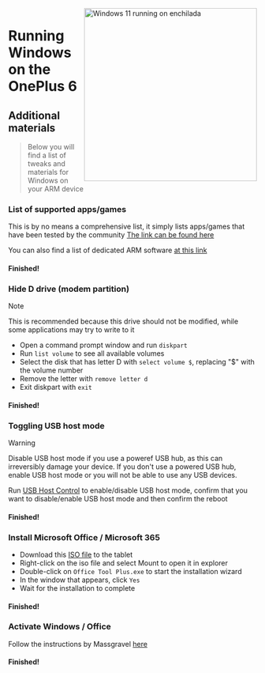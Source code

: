 <img align="right" src="https://github.com/Daniel224455/WoA-on-OnePlus6-Series/blob/main/enchilada.png" width="350" alt="Windows 11 running on enchilada">

# Running Windows on the OnePlus 6

## Additional materials
> Below you will find a list of tweaks and materials for Windows on your ARM device

### List of supported apps/games
This is by no means a comprehensive list, it simply lists apps/games that have been tested by the community
[The link can be found here](https://docs.google.com/spreadsheets/d/1XYuoySgYQE0HL573sA-0RGMX7I4lt5rWJuQ8Z8yRJNY/edit?usp=drivesdk)

You can also find a list of dedicated ARM software [at this link](https://armrepo.ver.lt/)

#### Finished!

### Hide D drive (modem partition)
> [!NOTE]
> This is recommended because this drive should not be modified, while some applications may try to write to it

- Open a command prompt window and run ```diskpart```
- Run ```list volume``` to see all available volumes
- Select the disk that has letter D with ```select volume $```, replacing "$" with the volume number
- Remove the letter with ```remove letter d```
- Exit diskpart with ```exit```

#### Finished!

### Toggling USB host mode
> [!Warning]
> Disable USB host mode if you use a poweref USB hub, as this can irreversibly damage your device. If you don't use a powered USB hub, enable USB host mode or you will not be able to use any USB devices.

Run [USB Host Control](https://github.com/erdilS/Port-Windows-11-Xiaomi-Pad-5/releases/tag/USBHost) to enable/disable USB host mode, confirm that you want to disable/enable USB host mode and then confirm the reboot

#### Finished!

### Install Microsoft Office / Microsoft 365
- Download this [ISO file](https://mega.nz/file/hjAiSL4T#G7kOKpsUFpyL2UW9RQmY2e96urcQW5xZKdc7ciaNOy8) to the tablet
- Right-click on the iso file and select Mount to open it in explorer
- Double-click on ```Office Tool Plus.exe``` to start the installation wizard
- In the window that appears, click `Yes`
- Wait for the installation to complete

#### Finished!

### Activate Windows / Office
Follow the instructions by Massgravel [here](https://github.com/massgravel/Microsoft-Activation-Scripts)

#### Finished!





















